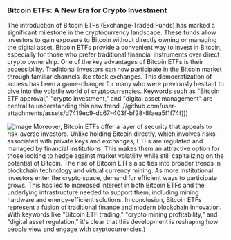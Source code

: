 ### Bitcoin ETFs: A New Era for Crypto Investment
The introduction of Bitcoin ETFs (Exchange-Traded Funds) has marked a significant milestone in the cryptocurrency landscape. These funds allow investors to gain exposure to Bitcoin without directly owning or managing the digital asset. Bitcoin ETFs provide a convenient way to invest in Bitcoin, especially for those who prefer traditional financial instruments over direct crypto ownership.
One of the key advantages of Bitcoin ETFs is their accessibility. Traditional investors can now participate in the Bitcoin market through familiar channels like stock exchanges. This democratization of access has been a game-changer for many who were previously hesitant to dive into the volatile world of cryptocurrencies. Keywords such as "Bitcoin ETF approval," "crypto investment," and "digital asset management" are central to understanding this new trend.
 //github.com/user-attachments/assets/d7419ec9-dc67-403f-bf28-8faea5f1f74f)))

![Image](https://github.com/user-attachments/assets/d7419ec9-dc67-403f-bf28-8faea5f1f74f)
Moreover, Bitcoin ETFs offer a layer of security that appeals to risk-averse investors. Unlike holding Bitcoin directly, which involves risks associated with private keys and exchanges, ETFs are regulated and managed by financial institutions. This makes them an attractive option for those looking to hedge against market volatility while still capitalizing on the potential of Bitcoin.
The rise of Bitcoin ETFs also ties into broader trends in blockchain technology and virtual currency mining. As more institutional investors enter the crypto space, demand for efficient ways to participate grows. This has led to increased interest in both Bitcoin ETFs and the underlying infrastructure needed to support them, including mining hardware and energy-efficient solutions.
In conclusion, Bitcoin ETFs represent a fusion of traditional finance and modern blockchain innovation. With keywords like "Bitcoin ETF trading," "crypto mining profitability," and "digital asset regulation," it's clear that this development is reshaping how people view and engage with cryptocurrencies.)
